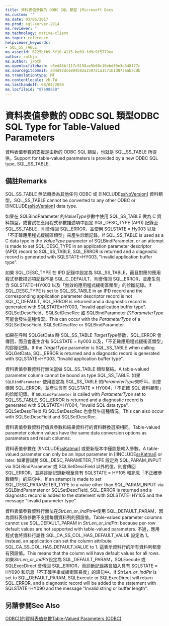 ```yaml
---
title: 資料表值參數的 ODBC SQL 類型 |Microsoft Docs
ms.custom: ''
ms.date: 03/06/2017
ms.prod: sql-server-2014
ms.reviewer: ''
ms.technology: native-client
ms.topic: reference
helpviewer_keywords:
- SQL_SS_TABLE
ms.assetid: 6725bfb9-5f10-4115-be09-fd9c9f5779ea
author: rothja
ms.author: jroth
ms.openlocfilehash: c8ed46bf117c9158ae5b60c10ebd89e3d348f77c
ms.sourcegitcommit: ad4d92dce894592a259721a1571b1d8736abacdb
ms.translationtype: MT
ms.contentlocale: zh-TW
ms.lasthandoff: 08/04/2020
ms.locfileid: "87598858"
---
```

# <a name="odbc-sql-type-for-table-valued-parameters"></a><span data-ttu-id="4cb9e-102">資料表值參數的 ODBC SQL 類型</span><span class="sxs-lookup"><span data-stu-id="4cb9e-102">ODBC SQL Type for Table-Valued Parameters</span></span>
  <span data-ttu-id="4cb9e-103">資料表值參數的支援是由新的 ODBC SQL 類型，也就是 SQL_SS_TABLE 所提供。</span><span class="sxs-lookup"><span data-stu-id="4cb9e-103">Support for table-valued parameters is provided by a new ODBC SQL type, SQL_SS_TABLE.</span></span>  
  
## <a name="remarks"></a><span data-ttu-id="4cb9e-104">備註</span><span class="sxs-lookup"><span data-stu-id="4cb9e-104">Remarks</span></span>  
 <span data-ttu-id="4cb9e-105">SQL_SS_TABLE 無法轉換為其他任何 ODBC 或 [!INCLUDE[ssNoVersion](../../includes/ssnoversion-md.md)] 資料類型。</span><span class="sxs-lookup"><span data-stu-id="4cb9e-105">SQL_SS_TABLE cannot be converted to any other ODBC or [!INCLUDE[ssNoVersion](../../includes/ssnoversion-md.md)] data type.</span></span>  
  
 <span data-ttu-id="4cb9e-106">如果在 SQLBindParameter 的*ValueType*參數中使用 SQL_SS_TABLE 做為 C 資料類型，或嘗試在應用程式參數描述項中設定 SQL_DESC_TYPE (APD) 記錄至 SQL_SS_TABLE，則會傳回 SQL_ERROR，並使用 SQLSTATE = Hy003 以及「不正確應用程式緩衝區類型」來產生診斷記錄。</span><span class="sxs-lookup"><span data-stu-id="4cb9e-106">If SQL_SS_TABLE is used as a C data type in the *ValueType* parameter of SQLBindParameter, or an attempt is made to set SQL_DESC_TYPE in an application parameter descriptor (APD) record to SQL_SS_TABLE, SQL_ERROR is returned and a diagnostic record is generated with SQLSTATE=HY003, "Invalid application buffer type".</span></span>  
  
 <span data-ttu-id="4cb9e-107">如果 SQL_DESC_TYPE 在 IPD 記錄中設定為 SQL_SS_TABLE，而且對應的應用程式參數描述項記錄不是 SQL_C_DEFAULT，則會傳回 SQL_ERROR，並產生包含 SQLSTATE=HY003 以及「無效的應用程式緩衝區類型」的診斷記錄。</span><span class="sxs-lookup"><span data-stu-id="4cb9e-107">If SQL_DESC_TYPE is set to SQL_SS_TABLE in an IPD record and the corresponding application parameter descriptor record is not SQL_C_DEFAULT, SQL_ERROR is returned and a diagnostic record is generated with SQLSTATE=HY003, "Invalid application buffer type".</span></span> <span data-ttu-id="4cb9e-108">SQLSetDescField、SQLSetDescRec 或 SQLBindParameter 的*ParameterType*可能會發生這種情況。</span><span class="sxs-lookup"><span data-stu-id="4cb9e-108">This can occur with the *ParameterType* of a SQLSetDescField, SQLSetDescRec or SQLBindParameter.</span></span>  
  
 <span data-ttu-id="4cb9e-109">如果在呼叫 SQLGetData 時 SQL_SS_TABLE *TargetType*參數，SQL_ERROR 會傳回，而且會產生含有 SQLSTATE = hy003 以及，「不正確應用程式緩衝區類型」的診斷記錄。</span><span class="sxs-lookup"><span data-stu-id="4cb9e-109">If the *TargetType* parameter is SQL_SS_TABLE when calling SQLGetData, SQL_ERROR is returned and a diagnostic record is generated with SQLSTATE=HY003, "Invalid application buffer type".</span></span>  
  
 <span data-ttu-id="4cb9e-110">資料表值參數資料行無法當做 SQL_SS_TABLE 類型繫結。</span><span class="sxs-lookup"><span data-stu-id="4cb9e-110">A table-valued parameter column cannot be bound as type SQL_SS_TABLE.</span></span> <span data-ttu-id="4cb9e-111">如果 `SQLBindParameter` 使用設定為 SQL_SS_TABLE 的*ParameterType*來呼叫，則會傳回 SQL_ERROR，並產生含有 SQLSTATE = HY004，「不正確 SQL 資料類型」的診斷記錄。</span><span class="sxs-lookup"><span data-stu-id="4cb9e-111">If `SQLBindParameter` is called with *ParameterType* set to SQL_SS_TABLE, SQL_ERROR is returned and a diagnostic record is generated with SQLSTATE=HY004, "Invalid SQL data type".</span></span> <span data-ttu-id="4cb9e-112">SQLSetDescField 和 SQLSetDescRec 也會發生這種情況。</span><span class="sxs-lookup"><span data-stu-id="4cb9e-112">This can also occur with SQLSetDescField and SQLSetDescRec.</span></span>  
  
 <span data-ttu-id="4cb9e-113">資料表值參數資料行值與參數和結果資料行的資料轉換選項相同。</span><span class="sxs-lookup"><span data-stu-id="4cb9e-113">Table-valued parameter column values have the same data conversion options as parameters and result columns.</span></span>  
  
 <span data-ttu-id="4cb9e-114">資料表值參數在 [!INCLUDE[ssKatmai](../../includes/sskatmai-md.md)] 或更新版本中僅能是輸入參數。</span><span class="sxs-lookup"><span data-stu-id="4cb9e-114">A table-valued parameter can only be an input parameter in [!INCLUDE[ssKatmai](../../includes/sskatmai-md.md)] or later.</span></span> <span data-ttu-id="4cb9e-115">如果嘗試將 SQL_DESC_PARAMETER_TYPE 設定為 SQL_PARAM_INPUT via SQLBindParameter 或 SQLSetDescField 以外的值，則會傳回 SQL_ERROR，並將診斷記錄新增至具有 SQLSTATE = HY105 和訊息「不正確參數類型」的語句中。</span><span class="sxs-lookup"><span data-stu-id="4cb9e-115">If an attempt is made to set SQL_DESC_PARAMETER_TYPE to a value other than SQL_PARAM_INPUT via SQLBindParameter or SQLSetDescField, SQL_ERROR is returned and a diagnostic record is added to the statement with SQLSTATE=HY105 and the message "Invalid parameter type".</span></span>  
  
 <span data-ttu-id="4cb9e-116">資料表值參數資料行無法在*StrLen_or_IndPtr*中使用 SQL_DEFAULT_PARAM，因為資料表值參數不支援每個資料列的預設值。</span><span class="sxs-lookup"><span data-stu-id="4cb9e-116">Table-valued parameter columns cannot use SQL_DEFAULT_PARAM in *StrLen_or_IndPtr*, because per-row default values are not supported with table-valued parameters.</span></span> <span data-ttu-id="4cb9e-117">不過，應用程式會將資料行屬性 SQL_CA_SS_COL_HAS_DEFAULT_VALUE 設定為 1。</span><span class="sxs-lookup"><span data-stu-id="4cb9e-117">Instead, an application can set the column attribute SQL_CA_SS_COL_HAS_DEFAULT_VALUE to 1.</span></span> <span data-ttu-id="4cb9e-118">這表示資料行的所有資料列都會有預設值。</span><span class="sxs-lookup"><span data-stu-id="4cb9e-118">This means that the column will have default values for all rows.</span></span> <span data-ttu-id="4cb9e-119">如果*StrLen_or_IndPtr*設定為 SQL_DEFAULT_PARAM，SQLExecute 或 SQLExecDirect 會傳回 SQL_ERROR，而診斷記錄將會加入具有 SQLSTATE = HY090 和訊息「不正確字串或緩衝區長度」的語句中。</span><span class="sxs-lookup"><span data-stu-id="4cb9e-119">If *StrLen_or_IndPtr* is set to SQL_DEFAULT_PARAM, SQLExecute or SQLExecDirect will return SQL_ERROR, and a diagnostic record will be added to the statement with SQLSTATE=HY090 and the message "Invalid string or buffer length".</span></span>  
  
## <a name="see-also"></a><span data-ttu-id="4cb9e-120">另請參閱</span><span class="sxs-lookup"><span data-stu-id="4cb9e-120">See Also</span></span>  
 [<span data-ttu-id="4cb9e-121">ODBC&#41;&#40;的資料表值參數</span><span class="sxs-lookup"><span data-stu-id="4cb9e-121">Table-Valued Parameters &#40;ODBC&#41;</span></span>](table-valued-parameters-odbc.md)  
  
  
